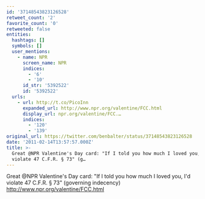 ```yaml
---
id: '37148543823126528'
retweet_count: '2'
favorite_count: '0'
retweeted: false
entities:
  hashtags: []
  symbols: []
  user_mentions:
    - name: NPR
      screen_name: NPR
      indices:
        - '6'
        - '10'
      id_str: '5392522'
      id: '5392522'
  urls:
    - url: http://t.co/PicoInn
      expanded_url: http://www.npr.org/valentine/FCC.html
      display_url: npr.org/valentine/FCC.…
      indices:
        - '120'
        - '139'
original_url: https://twitter.com/benbalter/status/37148543823126528
date: '2011-02-14T13:57:57.000Z'
title: >-
  Great @NPR Valentine's Day card: "If I told you how much I loved you, I'd
  violate 47 C.F.R. § 73" (g…
---
```


Great @NPR Valentine's Day card: "If I told you how much I loved you, I'd violate 47 C.F.R. § 73" (governing indecency) http://www.npr.org/valentine/FCC.html